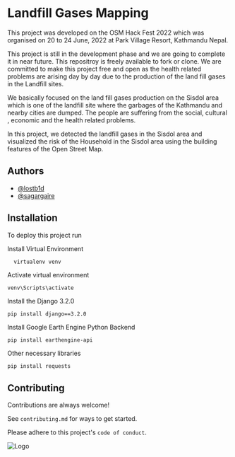 
# Landfill Gases Mapping

This project was developed on the OSM Hack Fest 2022 which was organised on 20 to 24 June, 2022 at Park Village Resort, Kathmandu Nepal.

This project is still in the development phase and we are going to complete it in near future. This repositroy is freely available to fork or clone. We are committed to make this project free and open as the health related problems are arising day by day due to the production of the land fill gases in the Landfill sites.

We basically focused on the land fill gases production on the Sisdol area which is one of the landfill site where the garbages of the Kathmandu and nearby cities are dumped. The people are suffering from the social, cultural , economic and the health related problems.

In this project, we detected the landfill gases in the Sisdol area and visualized the risk of the Household in the Sisdol area using the building features of the Open Street Map.



## Authors

- [@lostb1d](https://www.github.com/lost1d)
- [@sagargaire](https://www.github.com/sagargaire)



## Installation

To deploy this project run

Install Virtual Environment

```bash
  virtualenv venv
```
Activate virtual environment

```
venv\Scripts\activate
```

Install the Django 3.2.0
```
pip install django==3.2.0
```

Install Google Earth Engine Python Backend
```
pip install earthengine-api
```

Other necessary libraries
```
pip install requests
```





## Contributing

Contributions are always welcome!

See `contributing.md` for ways to get started.

Please adhere to this project's `code of conduct`.


![Logo](http://geoneer.com.np/assests/img/logo.png)

